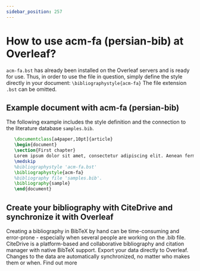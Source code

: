 ```yaml
---
sidebar_position: 257
---
```


# How to use acm-fa (persian-bib) at Overleaf?
`acm-fa.bst` has already been installed on the Overleaf servers and is ready for use. Thus, in order to use the file in question, simply define the style directly in your document: `\bibliographystyle{acm-fa}` The file extension `.bst` can be omitted.

## Example document with acm-fa (persian-bib)
The following example includes the style definition and the connection to the literature database `samples.bib`.
```tex
   \documentclass[a4paper,10pt]{article}
   \begin{document}
   \section{First chapter}
   Lorem ipsum dolor sit amet, consectetur adipiscing elit. Aenean fermentum justo massa, ut maximus mauris sodales et. Aenean vel elit a erat rhoncus pharetra.
   \medskip
   %bibliographystyle 'acm-fa.bst'
   \bibliographystyle{acm-fa}
   %bibliography file 'samples.bib'.
   \bibliography{sample}
   \end{document}
```

## Create your bibliography with CiteDrive and synchronize it with Overleaf
Creating a bibliography in BibTeX by hand can be time-consuming and error-prone - especially when several people are working on the .bib file. CiteDrive is a platform-based and collaborative bibliography and citation manager with native BibTeX support. Export your data directly to Overleaf. Changes to the data are automatically synchronized, no matter who makes them or when. Find out more